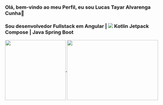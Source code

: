 ### Olá, bem-vindo ao meu Perfil, eu sou Lucas Tayar Alvarenga Cunha👋
### Sou desenvolvedor Fullstack em Angular | <img src="https://img.shields.io/badge/Android-3DDC84?style=for-the-badge&logo=android&logoColor=white"/> Kotlin Jetpack Compose | Java Spring Boot
<a href="https://github.com/anuraghazra/github-readme-stats">
  <img height=200 align="center" src="https://github-readme-stats.vercel.app/api?username=lucastayar12&show_icons=true&theme=transparent" />
</a>
<a href="https://github.com/anuraghazra/convoychat">
  <img height=200 width=300 align="center" src="https://github-readme-stats.vercel.app/api/top-langs/?username=lucastayar12&layout=compact" />
</a>

<!--
**lucastayar12/lucastayar12** is a ✨ _special_ ✨ repository because its `README.md` (this file) appears on your GitHub profile.

Here are some ideas to get you started:

- 🔭 I’m currently working on ...
- 🌱 I’m currently learning ...
- 👯 I’m looking to collaborate on ...
- 🤔 I’m looking for help with ...
- 💬 Ask me about ...
- 📫 How to reach me: ...
- 😄 Pronouns: ...
- ⚡ Fun fact: ...
-->
